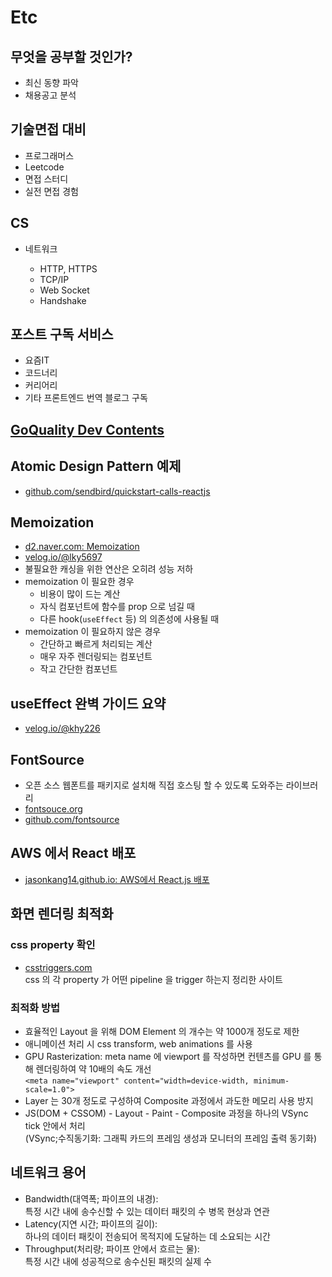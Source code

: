 # Etc

## 무엇을 공부할 것인가?

- 최신 동향 파악
- 채용공고 분석

## 기술면접 대비

- 프로그래머스
- Leetcode
- 면접 스터디
- 실전 면접 경험

## CS

- 네트워크

  - HTTP, HTTPS
  - TCP/IP
  - Web Socket
  - Handshake

## 포스트 구독 서비스

- 요즘IT
- 코드너리
- 커리어리
- 기타 프론트엔드 번역 블로그 구독

## [GoQuality Dev Contents](https://github.com/Integerous/goQuality-dev-contents)

## Atomic Design Pattern 예제

- [github.com/sendbird/quickstart-calls-reactjs](https://github.com/sendbird/quickstart-calls-reactjs)

## Memoization

- [d2.naver.com: Memoization](https://d2.naver.com/helloworld/9223303?ref=codenary)
- [velog.io/@lky5697](https://velog.io/@lky5697/stop-using-usememo-now)
- 불필요한 캐싱을 위한 연산은 오히려 성능 저하
- memoization 이 필요한 경우
  - 비용이 많이 드는 계산
  - 자식 컴포넌트에 함수를 prop 으로 넘길 때
  - 다른 hook(`useEffect` 등) 의 의존성에 사용될 때
- memoization 이 필요하지 않은 경우
  - 간단하고 빠르게 처리되는 계산
  - 매우 자주 렌더링되는 컴포넌트
  - 작고 간단한 컴포넌트

## useEffect 완벽 가이드 요약

- [velog.io/@khy226](https://velog.io/@khy226/useEffect-%EC%99%84%EB%B2%BD-%EA%B0%80%EC%9D%B4%EB%93%9C-%EC%9A%94%EC%95%BD)

## FontSource

- 오픈 소스 웹폰트를 패키지로 설치해 직접 호스팅 할 수 있도록 도와주는 라이브러리
- [fontsouce.org](https://fontsource.org/)
- [github.com/fontsource](https://github.com/fontsource/fontsource)

## AWS 에서 React 배포

- [jasonkang14.github.io: AWS에서 React.js 배포](https://jasonkang14.github.io/aws/aws-amplify-with-react)

## 화면 렌더링 최적화

### css property 확인

- [csstriggers.com](https://csstriggers.com/)  
  css 의 각 property 가 어떤 pipeline 을 trigger 하는지 정리한 사이트

### 최적화 방법

- 효율적인 Layout 을 위해 DOM Element 의 개수는 약 1000개 정도로 제한
- 애니메이션 처리 시 css transform, web animations 를 사용
- GPU Rasterization: meta name 에 viewport 를 작성하면 컨텐츠를 GPU 를 통해 렌더링하여 약 10배의 속도 개선  
  `<meta name="viewport" content="width=device-width, minimum-scale=1.0">`
- Layer 는 30개 정도로 구성하여 Composite 과정에서 과도한 메모리 사용 방지
- JS(DOM + CSSOM) - Layout - Paint - Composite 과정을 하나의 VSync tick 안에서 처리  
  (VSync;수직동기화: 그래픽 카드의 프레임 생성과 모니터의 프레임 출력 동기화)

## 네트워크 용어

- Bandwidth(대역폭; 파이프의 내경):  
  특정 시간 내에 송수신할 수 있는 데이터 패킷의 수
  병목 현상과 연관
- Latency(지연 시간; 파이프의 길이):  
  하나의 데이터 패킷이 전송되어 목적지에 도달하는 데 소요되는 시간
- Throughput(처리량; 파이프 안에서 흐르는 물):  
  특정 시간 내에 성공적으로 송수신된 패킷의 실제 수
